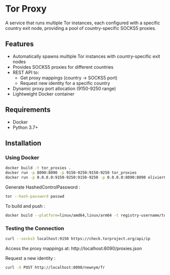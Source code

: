 # Tor Proxy

A service that runs multiple Tor instances, each configured with a specific country exit node, providing a pool of country-specific SOCKS5 proxies.

## Features

- Automatically spawns multiple Tor instances with country-specific exit nodes
- Provides SOCKS5 proxies for different countries
- REST API to:
  - Get proxy mappings (country -> SOCKS5 port)
  - Request new identity for a specific country
- Dynamic proxy port allocation (9150-9250 range)
- Lightweight Docker container

## Requirements

- Docker
- Python 3.7+

## Installation

### Using Docker

```bash
docker build -t tor_proxies .
docker run -p 8090:8090 -p 9150-9250:9150-9250 tor_proxies
docker run -p 0.0.0.0:9150-9250:9150-9250 -p 0.0.0.0:8090:8090 olivier86/tor_proxies
```

Generate HashedControlPassword :

```bash
tor --hash-password passwd
```

To build and push :

```bash
docker build --platform=linux/amd64,linux/arm64 -t registry-username/tor_proxies:latest --push .
```

### Testing the Connection

```bash
curl --socks5 localhost:9150 https://check.torproject.org/api/ip
```

Access the proxy mappings at: http://localhost:8090/proxies.json

Request a new identity :

```bash
curl -X POST http://localhost:8090/newnym/fr
```
